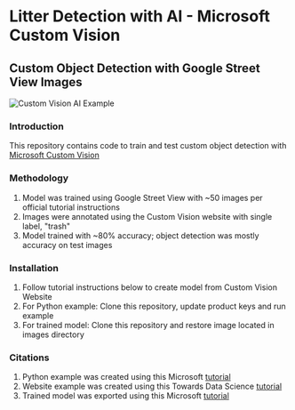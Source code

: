 # Litter Detection with AI - Microsoft Custom Vision

## Custom Object Detection with Google Street View Images

![Custom Vision AI Example](/images/ala_880_csv.png)

### Introduction

This repository contains code to train and test custom object detection with [Microsoft Custom Vision](https://customvision.ai)

### Methodology

1. Model was trained using Google Street View with ~50 images per official tutorial instructions
2. Images were annotated using the Custom Vision website with single label, "trash"
3. Model trained with ~80% accuracy; object detection was mostly accuracy on test images

### Installation
1. Follow tutorial instructions below to create model from Custom Vision Website
2. For Python example: Clone this repository, update product keys and run example
3. For trained model: Clone this repository and restore image located in images directory

### Citations

1. Python example was created using this Microsoft [tutorial](https://docs.microsoft.com/en-us/azure/cognitive-services/custom-vision-service/python-tutorial-od)
2. Website example was created using this Towards Data Science [tutorial](https://towardsdatascience.com/how-to-create-a-custom-image-classifier-with-customvision-ai-fe3df6fd219b)
3. Trained model was exported using this Microsoft [tutorial](https://docs.microsoft.com/en-us/azure/cognitive-services/custom-vision-service/export-your-model)
